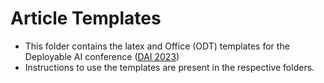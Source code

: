 # Article Templates

- This folder contains the latex and Office (ODT) templates for the Deployable AI conference ([DAI 2023](https://rbcdsai.iitm.ac.in/DAI-2023/))
- Instructions to use the templates are present in the respective folders. 

